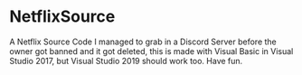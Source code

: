 # NetflixSource
A Netflix Source Code I managed to grab in a Discord Server before the owner got banned and it got deleted, this is made with Visual Basic in Visual Studio 2017, but Visual Studio 2019 should work too. Have fun.
